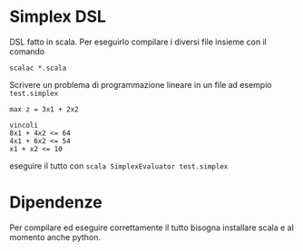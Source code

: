 # Simplex DSL

DSL fatto in scala. Per eseguirlo compilare i diversi file insieme con il comando

```scalac *.scala```

Scrivere un problema di programmazione lineare in un file ad esempio `test.simplex`
```
max z = 3x1 + 2x2

vincoli
8x1 + 4x2 <= 64
4x1 + 6x2 <= 54
x1 + x2 <= 10
```

eseguire il tutto con `scala SimplexEvaluator test.simplex`

# Dipendenze
Per compilare ed eseguire correttamente il tutto bisogna installare scala e al momento anche python.
